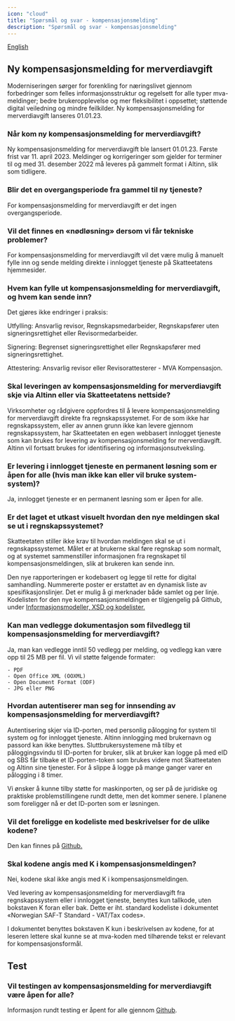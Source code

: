 ```yaml
---
icon: "cloud"
title: "Spørsmål og svar - kompensasjonsmelding"
description: "Spørsmål og svar - kompensasjonsmelding"
---
```


[English](https://skatteetaten.github.io/mva-meldingen/kompensasjon_eng/faq/)

## Ny kompensasjonsmelding for merverdiavgift

Moderniseringen sørger for forenkling for næringslivet gjennom forbedringer som felles informasjonsstruktur og regelsett for alle typer mva-meldinger; bedre brukeropplevelse og mer fleksibilitet i oppsettet; støttende digital veiledning og mindre feilkilder. Ny kompensasjonsmelding for merverdiavgift lanseres 01.01.23.

### Når kom ny kompensasjonsmelding for merverdiavgift?

Ny kompensasjonsmelding for merverdiavgift ble lansert 01.01.23. Første frist var 11. april 2023. Meldinger og korrigeringer som gjelder for terminer til og med 31. desember 2022 må leveres på gammelt format i Altinn, slik som tidligere.

### Blir det en overgangsperiode fra gammel til ny tjeneste?

For kompensasjonsmelding for merverdiavgift er det ingen overgangsperiode.

### Vil det finnes en «nødløsning» dersom vi får tekniske problemer?

For kompensasjonsmelding for merverdiavgift vil det være mulig å manuelt fylle inn og sende melding direkte i innlogget tjeneste på Skatteetatens hjemmesider.

### Hvem kan fylle ut kompensasjonsmelding for merverdiavgift, og hvem kan sende inn?

Det gjøres ikke endringer i praksis:

Utfylling: Ansvarlig revisor, Regnskapsmedarbeider, Regnskapsfører uten signeringsrettighet eller Revisormedarbeider.

Signering: Begrenset signeringsrettighet eller Regnskapsfører med signeringsrettighet.

Attestering: Ansvarlig revisor eller Revisorattesterer - MVA Kompensasjon.

### Skal leveringen av kompensasjonsmelding for merverdiavgift skje via Altinn eller via Skatteetatens nettside?

Virksomheter og rådgivere oppfordres til å levere kompensasjonsmelding for merverdiavgift direkte fra regnskapssystemet. For de som ikke har regnskapssystem, eller av annen grunn ikke kan levere gjennom regnskapssystem, har Skatteetaten en egen webbasert innlogget tjeneste som kan brukes for levering av kompensasjonsmelding for merverdiavgift. Altinn vil fortsatt brukes for identifisering og informasjonsutveksling.

### Er levering i innlogget tjeneste en permanent løsning som er åpen for alle (hvis man ikke kan eller vil bruke system-system)?

Ja, innlogget tjeneste er en permanent løsning som er åpen for alle.

### Er det laget et utkast visuelt hvordan den nye meldingen skal se ut i regnskapssystemet?

Skatteetaten stiller ikke krav til hvordan meldingen skal se ut i regnskapssystemet. Målet er at brukerne skal føre regnskap som normalt, og at systemet sammenstiller informasjonen fra regnskapet til kompensasjonsmeldingen, slik at brukeren kan sende inn.

Den nye rapporteringen er kodebasert og legge til rette for digital samhandling. Nummererte poster er erstattet av en dynamisk liste av spesifikasjonslinjer. Det er mulig å gi merknader både samlet og per linje.
Kodelisten for den nye kompensasjonsmeldingen er tilgjengelig på Github, under [Informasjonsmodeller, XSD og kodelister.](https://skatteetaten.github.io/mva-meldingen/kompensasjon/informasjonsmodell/#kodelister)

### Kan man vedlegge dokumentasjon som filvedlegg til kompensasjonsmelding for merverdiavgift?

Ja, man kan vedlegge inntil 50 vedlegg per melding, og vedlegg kan være opp til 25 MB per fil.
Vi vil støtte følgende formater:

    - PDF
    - Open Office XML (OOXML)
    - Open Document Format (ODF)
    - JPG eller PNG

### Hvordan autentiserer man seg for innsending av kompensasjonsmelding for merverdiavgift?

Autentisering skjer via ID-porten, med personlig pålogging for system til system og for innlogget tjeneste. Altinn innlogging med brukernavn og passord kan ikke benyttes. Sluttbrukersystemene må tilby et påloggingsvindu til ID-porten for bruker, slik at bruker kan logge på med eID og SBS får tilbake et ID-porten-token som brukes videre mot Skatteetaten og Altinn sine tjenester. For å slippe å logge på mange ganger varer en pålogging i 8 timer.

Vi ønsker å kunne tilby støtte for maskinporten, og ser på de juridiske og praktiske problemstillingene rundt dette, men det kommer senere. I planene som foreligger nå er det ID-porten som er løsningen.

### Vil det foreligge en kodeliste med beskrivelser for de ulike kodene?

Den kan finnes på [Github.](https://skatteetaten.github.io/mva-meldingen/kompensasjon/informasjonsmodell/#kodelister)

### Skal kodene angis med K i kompensasjonsmeldingen?

Nei, kodene skal ikke angis med K i kompensasjonsmeldingen.

Ved levering av kompensasjonsmelding for merverdiavgift fra regnskapssystem eller i innlogget tjeneste, benyttes kun tallkode, uten bokstaven K foran eller bak. Dette er iht. standard kodeliste i dokumentet «Norwegian SAF-T Standard - VAT/Tax codes».

I dokumentet benyttes bokstaven K kun i beskrivelsen av kodene, for at leseren lettere skal kunne se at mva-koden med tilhørende tekst er relevant for kompensasjonsformål.

## Test

### Vil testingen av kompensasjonsmelding for merverdiavgift være åpen for alle?

Informasjon rundt testing er åpent for alle gjennom [Github](https://skatteetaten.github.io/mva-meldingen/kompensasjon/test/).
